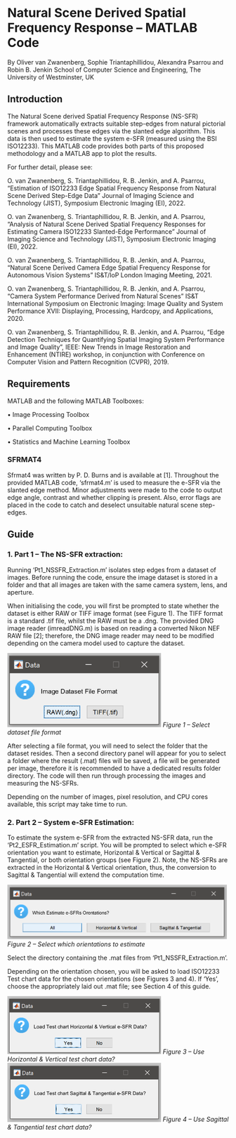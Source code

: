 # Natural Scene Derived Spatial Frequency Response – MATLAB Code
By Oliver van Zwanenberg, Sophie Triantaphillidou, Alexandra Psarrou and Robin B. Jenkin
School of Computer Science and Engineering, The University of Westminster, UK 

## Introduction
The Natural Scene derived Spatial Frequency Response (NS-SFR) framework automatically extracts suitable step-edges from natural pictorial scenes and processes these edges via the slanted edge algorithm. This data is then used to estimate the system e-SFR (measured using the BSI ISO12233). This MATLAB code provides both parts of this proposed methodology and a MATLAB app to plot the results.

For further detail, please see:

O. van Zwanenberg, S. Triantaphillidou, R. B. Jenkin, and A. Psarrou, “Estimation of ISO12233 Edge Spatial Frequency Response from Natural Scene Derived Step-Edge Data” Journal of Imaging Science and Technology (JIST), Symposium Electronic Imaging (EI), 2022. 

O. van Zwanenberg, S. Triantaphillidou, R. B. Jenkin, and A. Psarrou, “Analysis of Natural Scene Derived Spatial Frequency Responses for Estimating Camera ISO12233 Slanted-Edge Performance” Journal of Imaging Science and Technology (JIST), Symposium Electronic Imaging (EI), 2022.  

O. van Zwanenberg, S. Triantaphillidou, R. B. Jenkin, and A. Psarrou, “Natural Scene Derived Camera Edge Spatial Frequency Response for Autonomous Vision Systems” IS&T/IoP London Imaging Meeting, 2021.  

O. van Zwanenberg, S. Triantaphillidou, R. B. Jenkin, and A. Psarrou, “Camera System Performance Derived from Natural Scenes” IS&T International Symposium on Electronic Imaging: Image Quality and System Performance XVII: Displaying, Processing, Hardcopy, and Applications, 2020.

O. van Zwanenberg, S. Triantaphillidou, R. B. Jenkin, and A. Psarrou, “Edge Detection Techniques for Quantifying Spatial Imaging System Performance and Image Quality”, IEEE: New Trends in Image Restoration and Enhancement (NTIRE) workshop, in conjunction with Conference on Computer Vision and Pattern Recognition (CVPR), 2019.

## Requirements
MATLAB and the following MATLAB Toolboxes:

•	Image Processing Toolbox

•	Parallel Computing Toolbox

•	Statistics and Machine Learning Toolbox

### SFRMAT4
Sfrmat4 was written by P. D. Burns and is available at [1]. Throughout the provided MATLAB code, ‘sfrmat4.m’ is used to measure the e-SFR via the slanted edge method. Minor adjustments were made to the code to output edge angle, contrast and whether clipping is present. Also, error flags are placed in the code to catch and deselect unsuitable natural scene step-edges. 

## Guide
### 1. Part 1 – The NS-SFR extraction:

Running ‘Pt1_NSSFR_Extraction.m’ isolates step edges from a dataset of images. Before running the code, ensure the image dataset is stored in a folder and that all images are taken with the same camera system, lens, and aperture. 

When initialising the code, you will first be prompted to state whether the dataset is either RAW or TIFF image format (see Figure 1). The TIFF format is a standard .tif file, whilst the RAW must be a .dng. The provided DNG image reader (imreadDNG.m) is based on reading a converted Nikon NEF RAW file [2]; therefore, the DNG image reader may need to be modified depending on the camera model used to capture the dataset.
  
<img src="Images/Figure1.png" width="350"> *Figure 1 – Select dataset file format*
  
After selecting a file format, you will need to select the folder that the dataset resides. Then a second directory panel will appear for you to select a folder where the result (.mat) files will be saved, a file will be generated per image, therefore it is recommended to have a dedicated results folder directory. The code will then run through processing the images and measuring the NS-SFRs.

Depending on the number of images, pixel resolution, and CPU cores available, this script may take time to run.

### 2.	Part 2 – System e-SFR Estimation:

To estimate the system e-SFR from the extracted NS-SFR data, run the ‘Pt2_ESFR_Estimation.m’ script. You will be prompted to select which e-SFR orientation you want to estimate, Horizontal & Vertical or Sagittal & Tangential, or both orientation groups (see Figure 2).  Note, the NS-SFRs are extracted in the Horizontal & Vertical orientation, thus, the conversion to Sagittal & Tangential will extend the computation time. 

<img src="Images/Figure2.png" width="500"> *Figure 2 – Select which orientations to estimate*

Select the directory containing the .mat files from ‘Pt1_NSSFR_Extraction.m’. 

Depending on the orientation chosen, you will be asked to load ISO12233 Test chart data for the chosen orientations (see Figures 3 and 4). If ‘Yes’, choose the appropriately laid out .mat file; see Section 4 of this guide.

<img src="Images/Figure3.png" width="350"> *Figure 3 – Use Horizontal & Vertical test chart data?*
<img src="Images/Figure4.png" width="350"> *Figure 4 – Use Sagittal & Tangential test chart data?*
